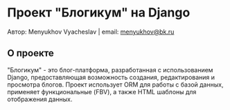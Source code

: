 # Проект "Блогикум" на Django

Автор: Menyukhov Vyacheslav | email: menyukhov@bk.ru

## О проекте
"Блогикум" - это блог-платформа, разработанная с использованием Django, предоставляющая возможность создания, редактирования и просмотра блогов. Проект использует ORM для работы с базой данных, применяет функциональные (FBV), а также HTML шаблоны для отображения данных.
